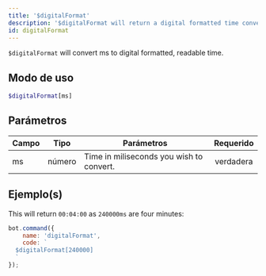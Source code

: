 ```yaml
---
title: '$digitalFormat'
description: '$digitalFormat will return a digital formatted time converted from ms.'
id: digitalFormat
---
```


`$digitalFormat` will convert ms to digital formatted, readable time.

## Modo de uso

```php
$digitalFormat[ms]
```

## Parámetros

| Campo | Tipo   | Parámetros                               | Requerido |
| ----- | ------ | ---------------------------------------- |:---------:|
| ms    | número | Time in miliseconds you wish to convert. | verdadera |

## Ejemplo(s)

This will return `00:04:00` as `240000ms` are four minutes:

```javascript
bot.command({
    name: 'digitalFormat',
    code: `
  $digitalFormat[240000]
  `
});
```
